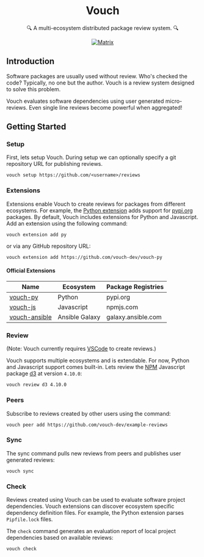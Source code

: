 <h1 align="center">Vouch</h1>

<p align="center">🔍 A multi-ecosystem distributed package review system. 🔍</p>

<p align="center">
  <a href="https://matrix.to/#/#vouch:matrix.org"><img src="https://img.shields.io/matrix/vouch:matrix.org?label=chat&logo=matrix" alt="Matrix"></a>
</p>

## Introduction

Software packages are usually used without review. Who's checked the code? Typically, no one but the author. Vouch is a review system designed to solve this problem.

Vouch evaluates software dependencies using user generated micro-reviews. Even single line reviews become powerful when aggregated!

## Getting Started

### Setup

First, lets setup Vouch. During setup we can optionally specify a git repository URL for publishing reviews.

`vouch setup https://github.com/<username>/reviews`

### Extensions

Extensions enable Vouch to create reviews for packages from different ecosystems. For example, the [Python extension](https://github.com/vouch-dev/vouch-py) adds support for [pypi.org](https://pypi.org) packages. By default, Vouch includes extensions for Python and Javascript. Add an extension using the following command:

`vouch extension add py`

or via any GitHub repository URL:

`vouch extension add https://github.com/vouch-dev/vouch-py`

#### Official Extensions

| Name                                                        | Ecosystem      | Package Registries |
|-------------------------------------------------------------|----------------|--------------------|
| [vouch-py](https://github.com/vouch-dev/vouch-py)           | Python         | pypi.org           |
| [vouch-js](https://github.com/vouch-dev/vouch-js)           | Javascript     | npmjs.com          |
| [vouch-ansible](https://github.com/vouch-dev/vouch-ansible) | Ansible Galaxy | galaxy.ansible.com |

### Review

(Note: Vouch currently requires [VSCode](https://code.visualstudio.com/) to create reviews.)

Vouch supports multiple ecosystems and is extendable. For now, Python and Javascript support comes built-in. Lets review the [NPM](https://www.npmjs.com/) Javascript package [d3](https://www.npmjs.com/package/d3) at version `4.10.0`:

`vouch review d3 4.10.0`

### Peers

Subscribe to reviews created by other users using the command:

`vouch peer add https://github.com/vouch-dev/example-reviews`

### Sync

The sync command pulls new reviews from peers and publishes user generated reviews:

`vouch sync`

### Check

Reviews created using Vouch can be used to evaluate software project dependencies. Vouch extensions can discover ecosystem specific dependency definition files. For example, the Python extension parses `Pipfile.lock` files.

The `check` command generates an evaluation report of local project dependencies based on available reviews:

`vouch check`
